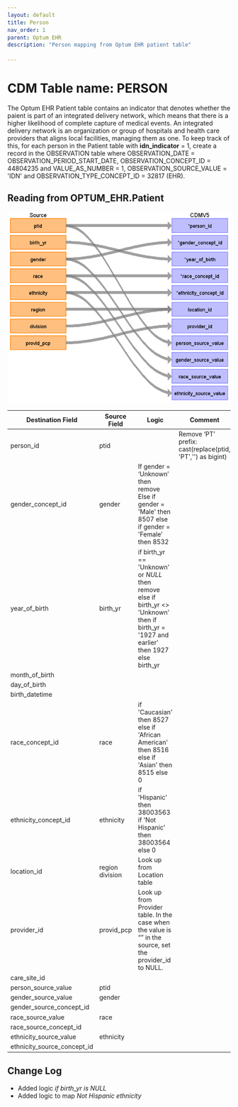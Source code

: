 ```yaml
---
layout: default
title: Person
nav_order: 1
parent: Optum EHR
description: "Person mapping from Optum EHR patient table"

---
```


# CDM Table name: PERSON

The Optum EHR Patient table contains an indicator that denotes whether the paient is part of an integrated delivery network, which means that there is a higher likelihood of complete capture of medical events. An integrated delivery network is an organization or group of hospitals and health care providers that aligns local facilities, managing them as one. To keep track of this, for each person in the Patient table with **idn_indicator** = 1, create a record in the OBSERVATION table where OBSERVATION_DATE = OBSERVATION_PERIOD_START_DATE, OBSERVATION_CONCEPT_ID = 44804235 and VALUE_AS_NUMBER = 1, OBSERVATION_SOURCE_VALUE = 'IDN' and OBSERVATION_TYPE_CONCEPT_ID = 32817 (EHR). 

## Reading from OPTUM_EHR.Patient

![](images/personmap.png)

|     Destination Field    |     Source Field    |     Logic    |     Comment    |
|-|-|-|-|
|     person_id    |     ptid    |          |     Remove ‘PT’   prefix: cast(replace(ptid, 'PT','') as bigint)    |
|     gender_concept_id    |     gender    |     If gender = ‘Unknown’ then remove     Else if   gender = 'Male' then 8507     else if   gender = 'Female' then 8532    |          |
|     year_of_birth    |     birth_yr    |     if birth_yr == 'Unknown' or *NULL* then remove   <br>  else if   birth_yr <> 'Unknown' then      if birth_yr   = '1927 and earlier' then 1927     else   birth_yr    |          |
|     month_of_birth    |          |          |          |
|     day_of_birth    |          |          |          |
|     birth_datetime    |          |          |          |
|     race_concept_id    |     race    |     if   'Caucasian' then 8527     else if   'African American' then 8516     else if   'Asian' then 8515     else 0    |          |
|     ethnicity_concept_id    |     ethnicity    |     if   'Hispanic' then 38003563  <br> if 'Not Hispanic' then 38003564 <br>   else 0    |          |
|     location_id    |     region     division    |     Look up from   Location table    |          |
|     provider_id    |     provid_pcp    |     Look up   from Provider table. In the case when the value is “” in the source, set the   provider_id to NULL.    |          |
|     care_site_id    |          |          |          |
|     person_source_value    |     ptid    |          |          |
|     gender_source_value    |     gender    |          |          |
|     gender_source_concept_id    |          |          |          |
|     race_source_value    |     race    |          |          |
|     race_source_concept_id    |          |          |          |
|     ethnicity_source_value    |     ethnicity    |          |          |
|     ethnicity_source_concept_id    |          |          |          |

## Change Log

- Added logic *if birth_yr is NULL*
- Added logic to map *Not Hispanic ethnicity*